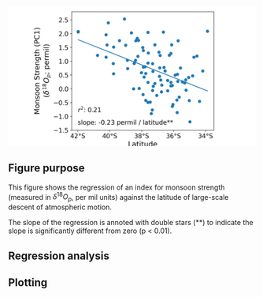 ![HCI - latitude regression](/assets/hc_regression.png)

## Figure purpose
This figure shows the regression of an index for monsoon strength (measured in $\delta^{18}O_p$, per mil units) against the latitude of large-scale descent of atmospheric motion. 

The slope of the regression is annoted with double stars (**) to indicate the slope is significantly
different from zero (p < 0.01).

## Regression analysis

## Plotting
